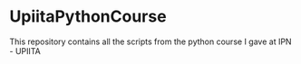 # UpiitaPythonCourse
This repository contains all the scripts from the python course I gave at IPN - UPIITA
